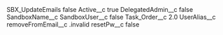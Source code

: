 <?xml version="1.0" encoding="UTF-8"?>
<CustomMetadata xmlns="http://soap.sforce.com/2006/04/metadata" xmlns:xsi="http://www.w3.org/2001/XMLSchema-instance" xmlns:xsd="http://www.w3.org/2001/XMLSchema">
    <label>SBX_UpdateEmails</label>
    <protected>false</protected>
    <values>
        <field>Active__c</field>
        <value xsi:type="xsd:boolean">true</value>
    </values>
    <values>
        <field>DelegatedAdmin__c</field>
        <value xsi:type="xsd:boolean">false</value>
    </values>
    <values>
        <field>SandboxName__c</field>
        <value xsi:nil="true"/>
    </values>
    <values>
        <field>SandboxUser__c</field>
        <value xsi:type="xsd:boolean">false</value>
    </values>
    <values>
        <field>Task_Order__c</field>
        <value xsi:type="xsd:double">2.0</value>
    </values>
    <values>
        <field>UserAlias__c</field>
        <value xsi:nil="true"/>
    </values>
    <values>
        <field>removeFromEmail__c</field>
        <value xsi:type="xsd:string">.invalid</value>
    </values>
    <values>
        <field>resetPw__c</field>
        <value xsi:type="xsd:boolean">false</value>
    </values>
</CustomMetadata>
